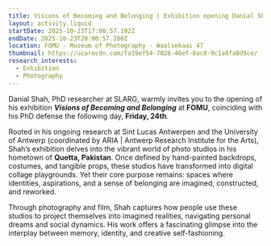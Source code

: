 ```yaml
---
title: Visions of Becoming and Belonging | Exhibition opening Danial Shah
layout: activity.liquid
startDate: 2025-10-23T17:00:57.192Z
endDate: 2025-10-23T20:00:57.200Z
location: FOMU - Museum of Photography - Waalsekaai 47
thumbnail: https://ucarecdn.com/fa19ef54-7026-46ef-8ac8-9c1a9fa8d9ce/
research_interests:
  - Exhibition
  - Photography
---
```

<!--StartFragment-->

Danial Shah, PhD researcher at SLARG, warmly invites you to the opening of his exhibition ***Visions of Becoming and Belonging*** at **FOMU**, coinciding with his PhD defense the following day, **Friday, 24th**.

Rooted in his ongoing research at Sint Lucas Antwerpen and the University of Antwerp (coordinated by ARIA | Antwerp Research Institute for the Arts), Shah’s exhibition delves into the vibrant world of photo studios in his hometown of **Quetta, Pakistan**. Once defined by hand-painted backdrops, costumes, and tangible props, these studios have transformed into digital collage playgrounds. Yet their core purpose remains: spaces where identities, aspirations, and a sense of belonging are imagined, constructed, and reworked.

Through photography and film, Shah captures how people use these studios to project themselves into imagined realities, navigating personal dreams and social dynamics. His work offers a fascinating glimpse into the interplay between memory, identity, and creative self-fashioning.

<!--EndFragment-->